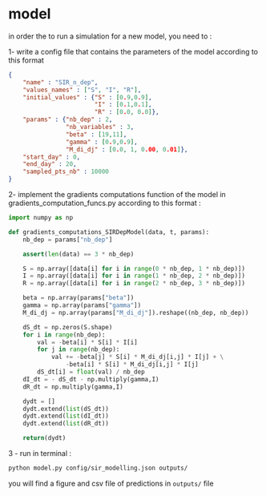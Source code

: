# model

in order the to run a simulation for a new model, you need to :

1- write a config file that contains the parameters of the model according to this format

```json
{
	"name" : "SIR_n_dep",
	"values_names" : ["S", "I", "R"],
	"initial_values" : {"S" : [0.9,0.9],
						"I" : [0.1,0.1],
					    "R" : [0.0, 0.0]},
	"params" : {"nb_dep" : 2,
				"nb_variables" : 3,
				"beta" : [19,11],
				"gamma" : [0.9,0.9],
				"M_di_dj" : [0.0, 1, 0.00, 0.01]},
	"start_day" : 0,
	"end_day" : 20,
	"sampled_pts_nb" : 10000
}
```

2- implement the gradients computations function of the model in gradients_computation_funcs.py according to this format :

```python
import numpy as np

def gradients_computations_SIRDepModel(data, t, params):
    nb_dep = params["nb_dep"]

    assert(len(data) == 3 * nb_dep)

    S = np.array([data[i] for i in range(0 * nb_dep, 1 * nb_dep)])
    I = np.array([data[i] for i in range(1 * nb_dep, 2 * nb_dep)])
    R = np.array([data[i] for i in range(2 * nb_dep, 3 * nb_dep)])

    beta = np.array(params["beta"])
    gamma = np.array(params["gamma"])
    M_di_dj = np.array(params["M_di_dj"]).reshape((nb_dep, nb_dep))

    dS_dt = np.zeros(S.shape)
    for i in range(nb_dep):
        val = -beta[i] * S[i] * I[i]
        for j in range(nb_dep):
            val += -beta[j] * S[i] * M_di_dj[i,j] * I[j] + \
                -beta[i] * S[i] * M_di_dj[i,j] * I[j]
        dS_dt[i] = float(val) / nb_dep
    dI_dt = - dS_dt - np.multiply(gamma,I)
    dR_dt = np.multiply(gamma,I)

    dydt = []
    dydt.extend(list(dS_dt))
    dydt.extend(list(dI_dt))
    dydt.extend(list(dR_dt))

    return(dydt)
```

3 - run in terminal :

```bash 
python model.py config/sir_modelling.json outputs/
```

you will find a figure and csv file of predictions in `outputs/` file 